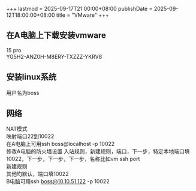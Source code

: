 +++
lastmod = 2025-09-17T21:00:00+08:00
publishDate = 2025-09-12T18:00:00+08:00
title = "VMware"
+++

## 在A电脑上下载安装vmware

15 pro  
YG5H2-ANZ0H-M8ERY-TXZZZ-YKRV8  

## 安装linux系统

用户名为boss  

## 网络

NAT模式  
映射端口22到10022  
在A电脑上可用ssh boss@localhost -p 10022  
修改A电脑的防火墙设置
入站规则，新建规则，端口，下一步，特定本地端口填10022，下一步，下一步，下一步，名称比如vm ssh port  
新建规则  
其他均默认，端口填10022  
B电脑可用ssh boss@10.10.51.122 -p 10022  